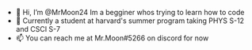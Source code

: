 - 👋 Hi, I’m @MrMoon24 Im a begginer whos trying to learn how to code
- 🌱 Currently a student at harvard's summer program taking PHYS S-12 and CSCI S-7
- 📫 You can reach me at Mr.Moon#5266 on discord for now

<!---
MrMoon24/MrMoon24 is a ✨ special ✨ repository because its `README.md` (this file) appears on your GitHub profile.
You can click the Preview link to take a look at your changes.
--->
